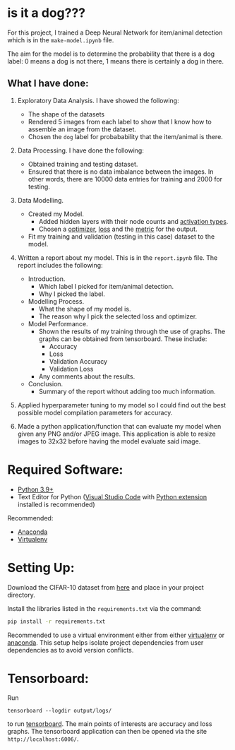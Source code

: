# is it a dog???

For this project, I trained a Deep Neural Network for item/animal detection which is in the `make-model.ipynb` file. 

The aim for the model is to determine the probability that there is a dog label: 0 means a dog is not there, 1 means there is certainly a dog in there.


## What I have done:

1. Exploratory Data Analysis. I have showed the following:
    * The shape of the datasets
    * Rendered 5 images from each label to show that I know how to assemble an image from the dataset.
    * Chosen the `dog` label for probabability that the item/animal is there.

3. Data Processing. I have done the following:
    * Obtained training and testing dataset.
    * Ensured that there is no data imbalance between the images. In other words, there are 10000 data entries for training and 2000 for testing.

4. Data Modelling.
    * Created my Model.
        * Added hidden layers with their node counts and [activation types](https://keras.io/api/layers/activations/).
        * Chosen a [optimizer](https://keras.io/api/optimizers/), [loss](https://keras.io/api/losses/) and the [metric](https://keras.io/api/metrics/) for the output.
    * Fit my training and validation (testing in this case) dataset to the model.

5. Written a report about my model. This is in the `report.ipynb` file. The report includes the following:
    * Introduction.
        * Which label I picked for item/animal detection.
        * Why I picked the label.
    * Modelling Process.
        * What the shape of my model is.
        * The reason why I pick the selected loss and optimizer. 
    * Model Performance.
        * Shown the results of my training through the use of graphs. The graphs can be obtained from tensorboard. These include:
            * Accuracy
            * Loss
            * Validation Accuracy
            * Validation Loss
       *  Any comments about the results.
    * Conclusion.
        * Summary of the report without adding too much information.

6. Applied hyperparameter tuning to my model so I could find out the best possible model compilation parameters for accuracy.

7. Made a python application/function that can evaluate my model when given any PNG and/or JPEG image. This application is able to resize images to 32x32 before having the model evaluate said image.


# Required Software:
* [Python 3.9+](https://www.python.org/downloads/)
* Text Editor for Python ([Visual Studio Code](https://code.visualstudio.com/) with [Python extension](https://marketplace.visualstudio.com/items?itemName=ms-python.python) installed is recommended)

Recommended:
* [Anaconda](https://www.anaconda.com/)
* [Virtualenv](https://virtualenv.pypa.io/en/latest/installation.html)

# Setting Up:

Download the CIFAR-10 dataset from [here](https://www.cs.toronto.edu/~kriz/cifar.html) and place in your project directory. 

Install the libraries listed in the `requirements.txt` via the command:
```bash
pip install -r requirements.txt
```

Recommended to use a virtual environment either from either [virtualenv](https://docs.python.org/3/library/venv.html) or [anaconda](https://docs.conda.io/projects/conda/en/latest/user-guide/tasks/manage-environments.html). This setup helps isolate project dependencies from user dependencies as to avoid version conflicts.

# Tensorboard:
Run 
```
tensorboard --logdir output/logs/
``` 
to run [tensorboard](https://github.com/tensorflow/tensorboard/blob/master/README.md). The main points of interests are accuracy and loss graphs. The tensorboard application can then be opened via the site `http://localhost:6006/`.
